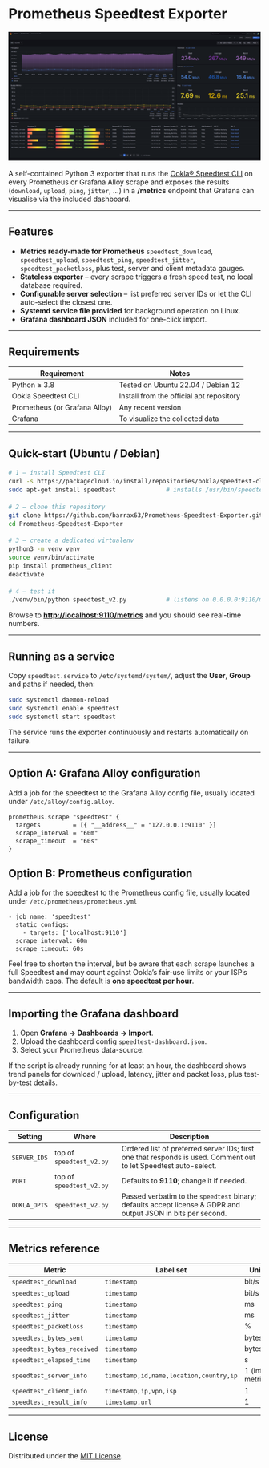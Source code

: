 # Prometheus Speedtest Exporter

<p align="center">
  <img src="speedtest.png" alt="Speedtest Logo"/>
</p>

A self-contained Python 3 exporter that runs the [Ookla® Speedtest CLI](https://www.speedtest.net/apps/cli) on every Prometheus or Grafana Alloy scrape and exposes the results (`download`, `upload`, `ping`, `jitter`, …) in a **/metrics** endpoint that Grafana can visualise via the included dashboard.

---

## Features

* **Metrics ready-made for Prometheus**
  `speedtest_download`, `speedtest_upload`, `speedtest_ping`, `speedtest_jitter`, `speedtest_packetloss`, plus test, server and client metadata gauges.
* **Stateless exporter** – every scrape triggers a fresh speed test, no local database required.
* **Configurable server selection** – list preferred server IDs or let the CLI auto-select the closest one.
* **Systemd service file provided** for background operation on Linux.
* **Grafana dashboard JSON** included for one-click import.

---

## Requirements

| Requirement                   | Notes                                    |
| ----------------------------- | ---------------------------------------- |
| Python ≥ 3.8                  | Tested on Ubuntu 22.04 / Debian 12       |
| Ookla Speedtest CLI           | Install from the official apt repository |
| Prometheus (or Grafana Alloy) | Any recent version                       |
| Grafana                       | To visualize the collected data          |

---

## Quick-start (Ubuntu / Debian)

```bash
# 1 – install Speedtest CLI
curl -s https://packagecloud.io/install/repositories/ookla/speedtest-cli/script.deb.sh | sudo bash
sudo apt-get install speedtest              # installs /usr/bin/speedtest

# 2 – clone this repository
git clone https://github.com/barrax63/Prometheus-Speedtest-Exporter.git
cd Prometheus-Speedtest-Exporter

# 3 – create a dedicated virtualenv
python3 -m venv venv
source venv/bin/activate
pip install prometheus_client
deactivate

# 4 – test it
./venv/bin/python speedtest_v2.py           # listens on 0.0.0.0:9110/metrics by default
```

Browse to **[http://localhost:9110/metrics](http://localhost:9110/metrics)** and you should see real-time numbers.

---

## Running as a service

Copy `speedtest.service` to `/etc/systemd/system/`, adjust the **User**, **Group** and paths if needed, then:

```bash
sudo systemctl daemon-reload
sudo systemctl enable speedtest
sudo systemctl start speedtest
```

The service runs the exporter continuously and restarts automatically on failure.

---

## Option A: Grafana Alloy configuration

Add a job for the speedtest to the Grafana Alloy config file, usually located under `/etc/alloy/config.alloy`.

```hcl
prometheus.scrape "speedtest" {
  targets         = [{ "__address__" = "127.0.0.1:9110" }]
  scrape_interval = "60m"
  scrape_timeout  = "60s"
}
```

## Option B: Prometheus configuration

Add a job for the speedtest to the Prometheus config file, usually located under `/etc/prometheus/prometheus.yml`

```hcl
- job_name: 'speedtest'
  static_configs:
    - targets: ['localhost:9110']
  scrape_interval: 60m
  scrape_timeout: 60s
```

Feel free to shorten the interval, but be aware that each scrape launches a full Speedtest and may count against Ookla’s fair-use limits or your ISP’s bandwidth caps.
The default is **one speedtest per hour**.

---

## Importing the Grafana dashboard

1. Open **Grafana → Dashboards → Import**.
2. Upload the dashboard config `speedtest-dashboard.json`.
3. Select your Prometheus data-source.

If the script is already running for at least an hour, the dashboard shows trend panels for download / upload, latency, jitter and packet loss, plus test-by-test details.

---

## Configuration

| Setting      | Where                    | Description                                                                                                      |
| ------------ | ------------------------ | ---------------------------------------------------------------------------------------------------------------- |
| `SERVER_IDS` | top of `speedtest_v2.py` | Ordered list of preferred server IDs; first one that responds is used. Comment out to let Speedtest auto-select. |
| `PORT`       | top of `speedtest_v2.py` | Defaults to **9110**; change it if needed.                                                                       |
| `OOKLA_OPTS` | `speedtest_v2.py`        | Passed verbatim to the `speedtest` binary; defaults accept license & GDPR and output JSON in bits per second.    |

---

## Metrics reference

| Metric                     | Label set                               | Unit            |
| -------------------------- | --------------------------------------- | --------------- |
| `speedtest_download`       | `timestamp`                             | bit/s           |
| `speedtest_upload`         | `timestamp`                             | bit/s           |
| `speedtest_ping`           | `timestamp`                             | ms              |
| `speedtest_jitter`         | `timestamp`                             | ms              |
| `speedtest_packetloss`     | `timestamp`                             | %               |
| `speedtest_bytes_sent`     | `timestamp`                             | bytes           |
| `speedtest_bytes_received` | `timestamp`                             | bytes           |
| `speedtest_elapsed_time`   | `timestamp`                             | s               |
| `speedtest_server_info`    | `timestamp,id,name,location,country,ip` | 1 (info metric) |
| `speedtest_client_info`    | `timestamp,ip,vpn,isp`                  | 1               |
| `speedtest_result_info`    | `timestamp,url`                         | 1               |

---

## License

Distributed under the [MIT License](LICENSE).